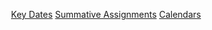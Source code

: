 <p style="text-align:center;">
<a href="KeyDates">Key Dates</a>
<a href="SummativeAssignments">Summative Assignments</a>
<a href="calendar">Calendars</a>
</p>
